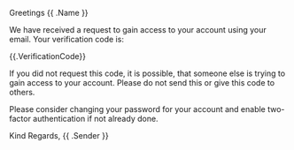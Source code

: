 Greetings {{ .Name }}

We have received a request to gain access to your account using your email. Your verification code is:

{{.VerificationCode}}

If you did not request this code, it is possible, that someone else is trying to gain access to your account. Please do not send this or give this code to others.

Please consider changing your password for your account and enable two-factor authentication if not already done.

Kind Regards,
{{ .Sender }}
